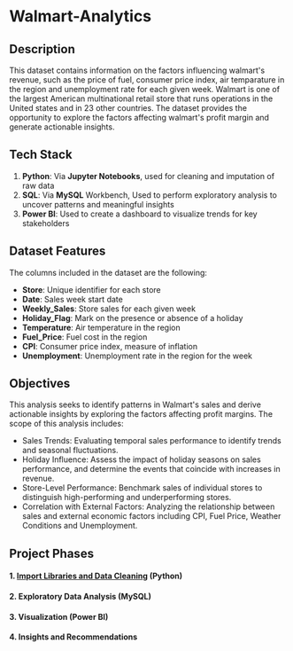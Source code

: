 # **Walmart-Analytics**

## **Description**
This dataset contains information on the factors influencing walmart's revenue, such as the price of fuel, consumer price index, air temparature in the region and unemployment rate for each given week. Walmart is one of the largest American multinational retail store that runs operations in the United states and in 23 other countries. The dataset provides the opportunity to explore the factors affecting walmart's profit margin and generate actionable insights.


## Tech Stack
1. **Python**: Via **Jupyter Notebooks**, used for cleaning and imputation of raw data
2. **SQL**: Via **MySQL** Workbench, Used to perform exploratory analysis to uncover patterns and meaningful insights
3. **Power BI**: Used to create a dashboard to visualize trends for key stakeholders


## **Dataset Features**
The columns included in the dataset are the following:
- **Store**: Unique identifier for each store
- **Date**: Sales week start date
- **Weekly_Sales**: Store sales for each given week
- **Holiday_Flag**: Mark on the presence or absence of a holiday
- **Temperature**: Air temperature in the region
- **Fuel_Price**: Fuel cost in the region
- **CPI**: Consumer price index, measure of inflation
- **Unemployment**: Unemployment rate in the region for the week


## **Objectives**
This analysis seeks to identify patterns in Walmart's sales and derive actionable insights by exploring the factors affecting profit margins. The scope of this analysis includes:
- Sales Trends: Evaluating temporal sales performance to identify trends and seasonal fluctuations.
- Holiday Influence: Assess the impact of holiday seasons on sales performance, and determine the events that coincide with increases in revenue.
- Store-Level Performance: Benchmark sales of individual stores to distinguish high-performing and underperforming stores.
- Correlation with External Factors: Analyzing the relationship between sales and external economic factors including CPI, Fuel Price, Weather Conditions and Unemployment.


## Project Phases
#### 1. [Import Libraries and Data Cleaning](https://github.com/imran1900/Walmart-Analytics/blob/main/Data%20Loading%20and%20Wrangling.ipynb) (Python)
#### 2. Exploratory Data Analysis (MySQL)
#### 3. Visualization (Power BI)
#### 4. Insights and Recommendations
